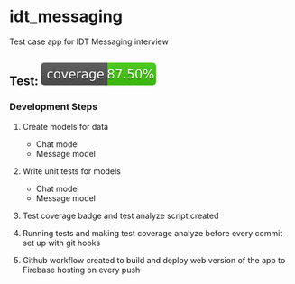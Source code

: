 # idt_messaging

Test case app for IDT Messaging interview

## Test: ![coverage](coverage_badge.svg)

### Development Steps

1. Create models for data

   - Chat model
   - Message model

2. Write unit tests for models

   - Chat model
   - Message model

3. Test coverage badge and test analyze script created
4. Running tests and making test coverage analyze before every commit set up with git hooks
5. Github workflow created to build and deploy web version of the app to Firebase hosting on every push
